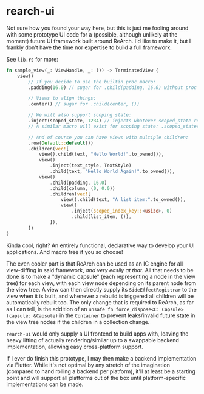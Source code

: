 # rearch-ui

Not sure how you found your way here, but this is just me fooling around with some prototype UI code
for a (possible, although unlikely at the moment) future UI framework built around ReArch.
I'd like to make it, but I frankly don't have the time nor expertise to build a full framework.

See `lib.rs` for more:
```rust
fn sample_view(_: ViewHandle, _: ()) -> TerminatedView {
    view()
        // If you decide to use the builtin proc macro:
        .padding(16.0) // sugar for .child(padding, 16.0) without proc macro

        // Views to align things:
        .center() // sugar for .child(center, ())

        // We will also support scoping state:
        .inject(scoped_state, 1234) // injects whatever scoped_state returns into all descendants
        // A similar macro will exist for scoping state: .scoped_state(1234)

        // And of course you can have views with multiple children:
        .row(Default::default())
        .children(vec![
            view().child(text, "Hello World!".to_owned()),
            view()
                .inject(text_style, TextStyle)
                .child(text, "Hello World Again!".to_owned()),
            view()
                .child(padding, 16.0)
                .child(column, (0, 0.0))
                .children(vec![
                    view().child(text, "A list item:".to_owned()),
                    view()
                        .inject(scoped_index_key::<usize>, 0)
                        .child(list_item, ()),
                ]),
        ])
}
```
Kinda cool, right?
An entirely functional, declarative way to develop your UI applications.
And macro free if you so choose!

The even cooler part is that ReArch can be used as an IC engine
for all view-diffing in said framework,
_and very easily at that_.
All that needs to be done is to make a "dynamic capsule"
(each representing a node in the view tree) for each view,
with each view node depending on its parent node from the view tree.
A view can then directly supply its `SideEffectRegistrar` to the view when it is built,
and whenever a rebuild is triggered all children will be automatically rebuilt too.
The only change that is required to ReArch, as far as I can tell,
is the addition of an `unsafe fn force_dispose<C: Capsule>(capsule: &Capsule)` in the `Container`
to prevent leaks/invalid future state in the view tree nodes if the children in a collection change.

`rearch-ui` would only supply a UI frontend to build apps with,
leaving the heavy lifting of actually rendering/similar
up to a swappable backend implementation,
allowing easy cross-platform support.

If I ever do finish this prototype, I may then make a backend implementation via Flutter.
While it's not optimal by any stretch of the imagination
(compared to hand rolling a backend per platform),
it'll at least be a starting point and will support all platforms out of the box
until platform-specific implementations can be made.
